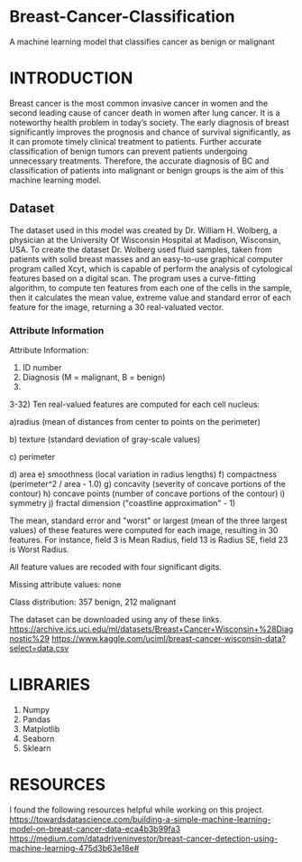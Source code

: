 # Breast-Cancer-Classification
A machine learning model that classifies cancer as benign or malignant

# INTRODUCTION
Breast cancer is the most common invasive cancer in women and the second leading cause of cancer death in women after lung cancer. It is a noteworthy health problem in today’s society. The early diagnosis of breast significantly improves the prognosis and chance of survival significantly, as it can promote timely clinical treatment to patients. Further accurate classification of benign tumors can prevent patients undergoing unnecessary treatments. Therefore, the accurate diagnosis of BC and classification of patients into malignant or benign groups is the aim of this machine learning model.

## Dataset
The dataset used in this model was created by Dr. William H. Wolberg, a physician at the University Of Wisconsin Hospital at Madison, Wisconsin, USA. To create the dataset Dr. Wolberg used fluid samples, taken from patients with solid breast masses and an easy-to-use graphical computer program called Xcyt, which is capable of perform the analysis of cytological features based on a digital scan. The program uses a curve-fitting algorithm, to compute ten features from each one of the cells in the sample, then it calculates the mean value, extreme value and standard error of each feature for the image, returning a 30 real-valuated vector.

### Attribute Information
Attribute Information:

1) ID number
2) Diagnosis (M = malignant, B = benign)
3) 
3-32) Ten real-valued features are computed for each cell nucleus:

a)radius (mean of distances from center to points on the perimeter)

b) texture (standard deviation of gray-scale values)

c) perimeter

d) area
e) smoothness (local variation in radius lengths)
f) compactness (perimeter^2 / area - 1.0)
g) concavity (severity of concave portions of the contour)
h) concave points (number of concave portions of the contour)
i) symmetry
j) fractal dimension ("coastline approximation" - 1)

The mean, standard error and "worst" or largest (mean of the three
largest values) of these features were computed for each image,
resulting in 30 features. For instance, field 3 is Mean Radius, field
13 is Radius SE, field 23 is Worst Radius.

All feature values are recoded with four significant digits.

Missing attribute values: none

Class distribution: 357 benign, 212 malignant

The dataset can be downloaded using any of these links. 
https://archive.ics.uci.edu/ml/datasets/Breast+Cancer+Wisconsin+%28Diagnostic%29
https://www.kaggle.com/uciml/breast-cancer-wisconsin-data?select=data.csv


# LIBRARIES
1. Numpy
2. Pandas
3. Matplotlib
4. Seaborn
5. Sklearn


# RESOURCES
I found the following resources helpful while working on this project.
https://towardsdatascience.com/building-a-simple-machine-learning-model-on-breast-cancer-data-eca4b3b99fa3
https://medium.com/datadriveninvestor/breast-cancer-detection-using-machine-learning-475d3b63e18e#
